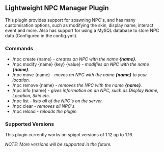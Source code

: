 ## Lightweight NPC Manager Plugin

This plugin provides support for spawning NPC's, and has many customisation options, such as modifying the skin, display name, interact event and more. Also has support for using a MySQL database to store NPC data (Configured in the config.yml).

### Commands
 - /npc create {name} - <i>creates an NPC with the name <b>{name}</b>.</i>
 - /npc modify {name} {key} {value} - <i>modifies an NPC with the name <b>{name}</b>.</i>
 - /npc move {name} - <i>moves an NPC with the name <b>{name}</b> to your location.</i>
 - /npc remove {name} - <i>removes the NPC with the name <b>{name}</b>.</i>
 - /npc info {name} - <i>gives information on an NPC, such as Display Name, Location, Skin etc.</i>
 - /npc list - <i>lists all of the NPC's on the server.</i>
 - /npc clear - <i>removes all NPC's.</i>
 - /npc reload - <i>reloads the plugin.</i>

### Supported Versions
This plugin currently works on spigot versions of 1.12 up to 1.16.

<i>NOTE: More versions will be supported in the future.</i>